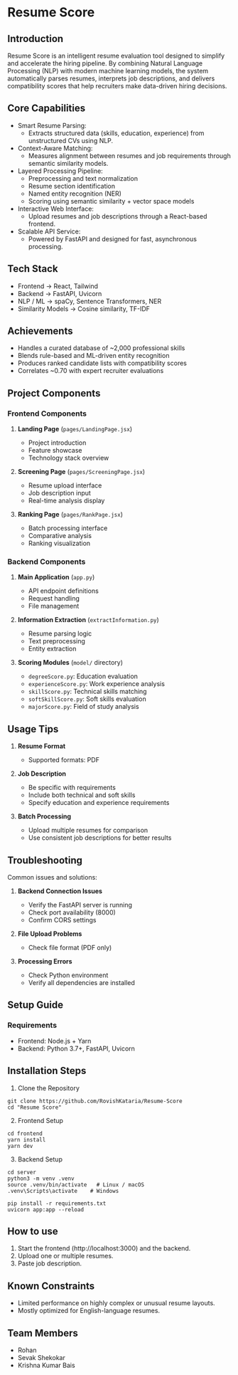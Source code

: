# Resume Score

## Introduction

Resume Score is an intelligent resume evaluation tool designed to simplify and accelerate the hiring pipeline. By combining Natural Language Processing (NLP) with modern machine learning models, the system automatically parses resumes, interprets job descriptions, and delivers compatibility scores that help recruiters make data-driven hiring decisions.

## Core Capabilities

- Smart Resume Parsing:
  - Extracts structured data (skills, education, experience) from unstructured CVs using NLP.
- Context-Aware Matching:
  - Measures alignment between resumes and job requirements through semantic similarity models.
- Layered Processing Pipeline:
  - Preprocessing and text normalization
  - Resume section identification
  - Named entity recognition (NER)
  - Scoring using semantic similarity + vector space models
- Interactive Web Interface:
  - Upload resumes and job descriptions through a React-based frontend.
- Scalable API Service:
  - Powered by FastAPI and designed for fast, asynchronous processing.

## Tech Stack

- Frontend → React, Tailwind
- Backend → FastAPI, Uvicorn
- NLP / ML → spaCy, Sentence Transformers, NER
- Similarity Models → Cosine similarity, TF-IDF

## Achievements

- Handles a curated database of ~2,000 professional skills
- Blends rule-based and ML-driven entity recognition
- Produces ranked candidate lists with compatibility scores
- Correlates ~0.70 with expert recruiter evaluations


## Project Components

### Frontend Components

1. **Landing Page** (`pages/LandingPage.jsx`)
   - Project introduction
   - Feature showcase
   - Technology stack overview

2. **Screening Page** (`pages/ScreeningPage.jsx`)
   - Resume upload interface
   - Job description input
   - Real-time analysis display

3. **Ranking Page** (`pages/RankPage.jsx`)
   - Batch processing interface
   - Comparative analysis
   - Ranking visualization

### Backend Components

1. **Main Application** (`app.py`)
   - API endpoint definitions
   - Request handling
   - File management

2. **Information Extraction** (`extractInformation.py`)
   - Resume parsing logic
   - Text preprocessing
   - Entity extraction

3. **Scoring Modules** (`model/` directory)
   - `degreeScore.py`: Education evaluation
   - `experienceScore.py`: Work experience analysis
   - `skillScore.py`: Technical skills matching
   - `softSkillScore.py`: Soft skills evaluation
   - `majorScore.py`: Field of study analysis

## Usage Tips

1. **Resume Format**
   - Supported formats: PDF

2. **Job Description**
   - Be specific with requirements
   - Include both technical and soft skills
   - Specify education and experience requirements

3. **Batch Processing**
   - Upload multiple resumes for comparison
   - Use consistent job descriptions for better results

## Troubleshooting

Common issues and solutions:

1. **Backend Connection Issues**
   - Verify the FastAPI server is running
   - Check port availability (8000)
   - Confirm CORS settings

2. **File Upload Problems**
   - Check file format (PDF only)

3. **Processing Errors**
   - Check Python environment
   - Verify all dependencies are installed

## Setup Guide

### Requirements

- Frontend: Node.js + Yarn
- Backend: Python 3.7+, FastAPI, Uvicorn

## Installation Steps
1. Clone the Repository
```
git clone https://github.com/RovishKataria/Resume-Score
cd "Resume Score"
```

2. Frontend Setup
```
cd frontend
yarn install
yarn dev
```

3. Backend Setup
```
cd server
python3 -m venv .venv
source .venv/bin/activate   # Linux / macOS  
.venv\Scripts\activate    # Windows  

pip install -r requirements.txt
uvicorn app:app --reload
```

## How to use
1. Start the frontend (http://localhost:3000) and the backend.
2. Upload one or multiple resumes.
3. Paste job description.

## Known Constraints

- Limited performance on highly complex or unusual resume layouts.
- Mostly optimized for English-language resumes.

## Team Members
- Rohan
- Sevak Shekokar
- Krishna Kumar Bais